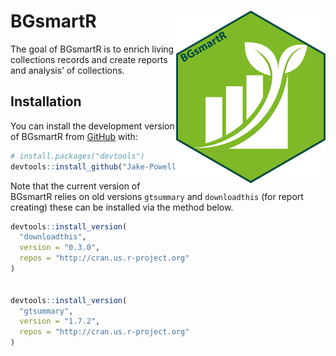 
<!-- README.md is generated from README.Rmd. Please edit that file -->

# BGsmartR <a href="https://jakepowellcubg.github.io/BGR/"><img src="inst/logo.png" align="right" height="276" /></a>

<!-- badges: start -->
<!-- badges: end -->

The goal of BGsmartR is to enrich living collections records and create
reports and analysis’ of collections.

## Installation

You can install the development version of BGsmartR from
[GitHub](https://github.com/) with:

``` r
# install.packages("devtools")
devtools::install_github("Jake-Powell/BGsmartR")
```

Note that the current version of BGsmartR relies on old versions
`gtsummary` and `downloadthis` (for report creating) these can be
installed via the method below.

``` r
devtools::install_version(  
  "downloadthis",
  version = "0.3.0",
  repos = "http://cran.us.r-project.org"  
)


devtools::install_version(  
  "gtsummary",
  version = "1.7.2",
  repos = "http://cran.us.r-project.org"  
)
```
